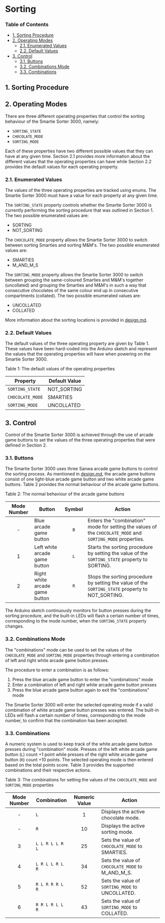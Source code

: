 # Sorting

### Table of Contents

- [1. Sorting Procedure](#1-sorting-procedure)
- [2. Operating Modes](#2-operating-modes)
  - [2.1. Enumerated Values](#21-enumerated-values)
  - [2.2. Default Values](#22-default-values)
- [3. Control](#3-control)
  - [3.1. Buttons](#31-buttons)
  - [3.2. Combinations Mode](#32-combinations-mode)
  - [3.3. Combinations](#33-combinations)

## 1. Sorting Procedure

## 2. Operating Modes

There are three different operating properties that control the sorting behaviour of the Smartie Sorter 3000, namely:

- `SORTING_STATE`
- `CHOCOLATE_MODE`
- `SORTING_MODE`

Each of these properties have two different possible values that they can have at any given time. Section 2.1 provides more information about the different values that the operating properties can have while Section 2.2 provides the default values for each operating property.

### 2.1. Enumerated Values

The values of the three operating properties are tracked using enums. The Smartie Sorter 3000 must have a value for each property at any given time.

The `SORTING_STATE` property controls whether the Smartie Sorter 3000 is currently performing the sorting procedure that was outlined in Section 1. The two possible enumerated values are:

- SORTING
- NOT_SORTING

The `CHOCOLATE_MODE` property allows the Smartie Sorter 3000 to switch between sorting Smarties and sorting M&M's. The two possible enumerated values are:

- SMARTIES
- M_AND_M_S

The `SORTING_MODE` property allows the Smartie Sorter 3000 to switch between grouping the same-coloured Smarties and M&M's together (uncollated) and grouping the Smarties and M&M's in such a way that consecutive chocolates of the same colour end up in consecutive compartments (collated). The two possible enumerated values are:

- UNCOLLATED 
- COLLATED

More information about the sorting locations is provided in [design.md](design.md).

### 2.2. Default Values

The default values of the three operating property are given by Table 1. These values have been hard-coded into the Arduino sketch and represent the values that the operating properties will have when powering on the Smartie Sorter 3000.

Table 1: The default values of the operating properties

| Property         | Default Value |
|------------------|---------------|
| `SORTING_STATE`  | NOT_SORTING   |
| `CHOCOLATE_MODE` | SMARTIES      |
| `SORTING_MODE`   | UNCOLLATED    |

## 3. Control

Control of the Smartie Sorter 3000 is achieved through the use of arcade game buttons to set the values of the three operating properties that were defined in Section 2.

### 3.1. Buttons

The Smartie Sorter 3000 uses three Sanwa arcade game buttons to control the sorting process. As mentioned in [design.md](https://github.com/pieterberg/Smartie-Sorter/blob/main/documentation/design.md), the arcade game buttons consist of one light-blue arcade game button and two white arcade game buttons. Table 2 provides the normal behaviour of the arcade game buttons.

Table 2: The normal behaviour of the arcade game buttons

| Mode Number    | Button                         | Symbol | Action                                                                                                      |
|:--------------:|--------------------------------|:------:|-------------------------------------------------------------------------------------------------------------|
| -              | Blue arcade game button        | `B`    | Enters the "combination" mode for setting the values of the `CHOCOLATE_MODE` and `SORTING_MODE` properties. |
| 1              | Left white arcade game button  | `L`    | Starts the sorting procedure by setting the value of the `SORTING_STATE` property to SORTING.               |
| 2              | Right white arcade game button | `R`    | Stops the sorting procedure by setting the value of the `SORTING_STATE` property to NOT_SORTING.            |

The Arduino sketch continuously monitors for button presses during the sorting procedure, and the built-in LEDs will flash a certain number of times, corresponding to the mode number, when the `SORTING_STATE` property changes.

### 3.2. Combinations Mode

The "combinations" mode can be used to set the values of the `CHOCOLATE_MODE` and `SORTING_MODE` properties through entering a combination of left and right white arcade game button presses. 

The procedure to enter a combination is as follows:

1. Press the blue arcade game button to enter the "combinations" mode
2. Enter a combination of left and right white arcade game button presses
3. Press the blue arcade game button again to exit the "combinations" mode

The Smartie Sorter 3000 will enter the selected operating mode if a valid combination of white arcade game button presses was entered. The built-in LEDs will flash a certain number of times, corresponding to the mode number, to confirm that the combination has been accepted.

### 3.3. Combinations

A numeric system is used to keep track of the white arcade game button presses during "combination" mode. Presses of the left white arcade game button (`L`) count +1 point while presses of the right white arcade game button (`R`) count +10 points. The selected operating mode is then entered based on the total points score. Table 3 provides the supported combinations and their respective actions.

Table 3: The combinations for setting the values of the `CHOCOLATE_MODE` and `SORTING_MODE` properties

| Mode Number | Combination     | Numeric Value | Action                                           |
|:-----------:|-----------------|:-------------:|--------------------------------------------------|
|      -      | `L`             |       1       | Displays the active chocolate mode.              |
|      -      | `R`             |       10      | Displays the active sorting mode.                |
|      3      | `L L R L L R L` |       25      | Sets the value of `CHOCOLATE_MODE` to SMARTIES.  |
|      4      | `L R L L R L R` |       34      | Sets the value of `CHOCOLATE_MODE` to M_AND_M_S. |
|      5      | `R L R R R L R` |       52      | Sets the value of `SORTING_MODE` to UNCOLLATED.  |
|      6      | `R R L R L L R` |       43      | Sets the value of `SORTING_MODE` to COLLATED.    |

